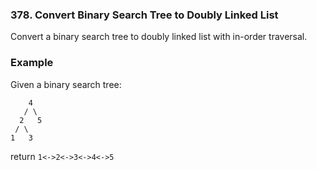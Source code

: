 ### 378. Convert Binary Search Tree to Doubly Linked List

Convert a binary search tree to doubly linked list with in-order traversal.

### Example

Given a binary search tree:

```
    4
   / \
  2   5
 / \
1   3		
```

return `1<->2<->3<->4<->5`



```java

```

